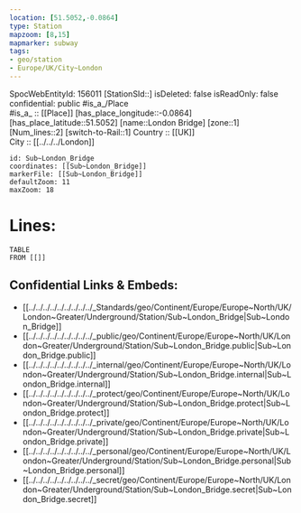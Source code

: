 ```yaml
---
location: [51.5052,-0.0864] 
type: Station 
mapzoom: [8,15] 
mapmarker: subway 
tags:
- geo/station
- Europe/UK/City~London
---
```

SpocWebEntityId: 156011
[StationSId::] 
isDeleted: false
isReadOnly: false
confidential: public
#is_a_/Place  
#is_a_ :: [[Place]] 
[has_place_longitude::-0.0864] 
[has_place_latitude::51.5052] 
[name::London Bridge] 
[zone::1] 
[Num_lines::2] 
[switch-to-Rail::1] 
Country :: [[UK]]  
City :: [[../../../London]]  


```leaflet
id: Sub~London_Bridge
coordinates: [[Sub~London_Bridge]] 
markerFile: [[Sub~London_Bridge]] 
defaultZoom: 11 
maxZoom: 18
```


# Lines: 
```dataview
TABLE 
FROM [[]] 
```

## Confidential Links & Embeds: 
- [[../../../../../../../../../_Standards/geo/Continent/Europe/Europe~North/UK/London~Greater/Underground/Station/Sub~London_Bridge|Sub~London_Bridge]] 
- [[../../../../../../../../../_public/geo/Continent/Europe/Europe~North/UK/London~Greater/Underground/Station/Sub~London_Bridge.public|Sub~London_Bridge.public]] 
- [[../../../../../../../../../_internal/geo/Continent/Europe/Europe~North/UK/London~Greater/Underground/Station/Sub~London_Bridge.internal|Sub~London_Bridge.internal]] 
- [[../../../../../../../../../_protect/geo/Continent/Europe/Europe~North/UK/London~Greater/Underground/Station/Sub~London_Bridge.protect|Sub~London_Bridge.protect]] 
- [[../../../../../../../../../_private/geo/Continent/Europe/Europe~North/UK/London~Greater/Underground/Station/Sub~London_Bridge.private|Sub~London_Bridge.private]] 
- [[../../../../../../../../../_personal/geo/Continent/Europe/Europe~North/UK/London~Greater/Underground/Station/Sub~London_Bridge.personal|Sub~London_Bridge.personal]] 
- [[../../../../../../../../../_secret/geo/Continent/Europe/Europe~North/UK/London~Greater/Underground/Station/Sub~London_Bridge.secret|Sub~London_Bridge.secret]] 
